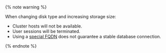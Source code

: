 {% note warning %}

When changing disk type and increasing storage size:

* Cluster hosts will not be available.
* User sessions will be terminated.
* Using a [special FQDN](../../../managed-greenplum/operations/connect.md#fqdn-master) does not guarantee a stable database connection.

{% endnote %}
